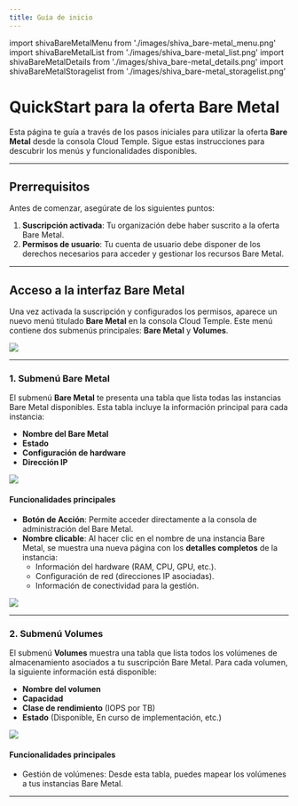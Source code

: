 ```yaml
---
title: Guía de inicio
---
```

import shivaBareMetalMenu from './images/shiva_bare-metal_menu.png'
import shivaBareMetalList from './images/shiva_bare-metal_list.png'
import shivaBareMetalDetails from './images/shiva_bare-metal_details.png'
import shivaBareMetalStoragelist from './images/shiva_bare-metal_storagelist.png'


# QuickStart para la oferta Bare Metal

Esta página te guía a través de los pasos iniciales para utilizar la oferta **Bare Metal** desde la consola Cloud Temple. Sigue estas instrucciones para descubrir los menús y funcionalidades disponibles.

---

## Prerrequisitos
Antes de comenzar, asegúrate de los siguientes puntos:
1. **Suscripción activada**: Tu organización debe haber suscrito a la oferta Bare Metal.
2. **Permisos de usuario**: Tu cuenta de usuario debe disponer de los derechos necesarios para acceder y gestionar los recursos Bare Metal.

---

## Acceso a la interfaz Bare Metal

Una vez activada la suscripción y configurados los permisos, aparece un nuevo menú titulado **Bare Metal** en la consola Cloud Temple. Este menú contiene dos submenús principales: **Bare Metal** y **Volumes**.

<img src={shivaBareMetalMenu} />

---

### 1. Submenú **Bare Metal**

El submenú **Bare Metal** te presenta una tabla que lista todas las instancias Bare Metal disponibles. Esta tabla incluye la información principal para cada instancia:
- **Nombre del Bare Metal**
- **Estado**
- **Configuración de hardware**
- **Dirección IP**

<img src={shivaBareMetalList} />

#### Funcionalidades principales
- **Botón de Acción**: Permite acceder directamente a la consola de administración del Bare Metal.
- **Nombre clicable**: Al hacer clic en el nombre de una instancia Bare Metal, se muestra una nueva página con los **detalles completos** de la instancia:
  - Información del hardware (RAM, CPU, GPU, etc.).
  - Configuración de red (direcciones IP asociadas).
  - Información de conectividad para la gestión.

<img src={shivaBareMetalDetails} />


---

### 2. Submenú **Volumes**

El submenú **Volumes** muestra una tabla que lista todos los volúmenes de almacenamiento asociados a tu suscripción Bare Metal. Para cada volumen, la siguiente información está disponible:
- **Nombre del volumen**
- **Capacidad**
- **Clase de rendimiento** (IOPS por TB)
- **Estado** (Disponible, En curso de implementación, etc.)

<img src={shivaBareMetalStoragelist} />


#### Funcionalidades principales
- Gestión de volúmenes: Desde esta tabla, puedes mapear los volúmenes a tus instancias Bare Metal.

---